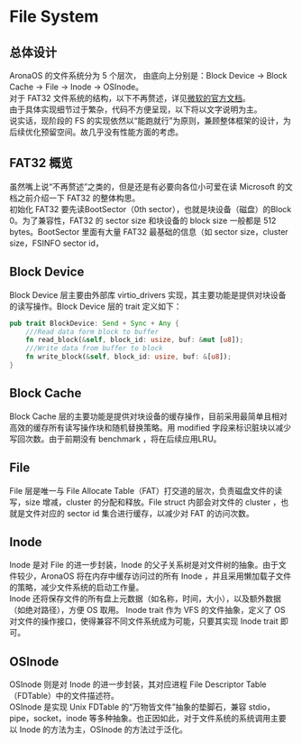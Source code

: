 # File System
## 总体设计
AronaOS 的文件系统分为 5 个层次， 由底向上分别是：Block Device -> Block Cache -> File -> Inode -> OSInode。  
对于 FAT32 文件系统的结构，以下不再赘述，详见[微软的官方文档](https://download.microsoft.com/download/1/6/1/161ba512-40e2-4cc9-843a-923143f3456c/fatgen103.doc)。  
由于具体实现细节过于繁杂，代码不方便呈现，以下将以文字说明为主。  
说实话，现阶段的 FS 的实现依然以“能跑就行”为原则，兼顾整体框架的设计，为后续优化预留空间。故几乎没有性能方面的考虑。
## FAT32 概览
虽然嘴上说“不再赘述”之类的，但是还是有必要向各位小可爱在读 Microsoft 的文档之前介绍一下 FAT32 的整体构思。  
初始化 FAT32 要先读BootSector（0th sector），也就是块设备（磁盘）的Block 0。为了兼容性，FAT32 的 sector size 和块设备的 block size 一般都是 512 bytes。BootSector 里面有大量 FAT32 最基础的信息（如 sector size，cluster size，FSINFO sector id，
## Block Device
Block Device 层主要由外部库 virtio_drivers 实现，其主要功能是提供对块设备的读写操作。Block Device 层的 trait 定义如下：
```rust
pub trait BlockDevice: Send + Sync + Any {
    ///Read data form block to buffer
    fn read_block(&self, block_id: usize, buf: &mut [u8]);
    ///Write data from buffer to block
    fn write_block(&self, block_id: usize, buf: &[u8]);
}
```
## Block Cache
Block Cache 层的主要功能是提供对块设备的缓存操作，目前采用最简单且相对高效的缓存所有读写操作块和随机替换策略。用 modified 字段来标识脏块以减少写回次数。由于前期没有 benchmark ，将在后续应用LRU。
## File
File 层是唯一与 File Allocate Table（FAT）打交道的层次，负责磁盘文件的读写，size 增减，cluster 的分配和释放。File struct 内部会对文件的 cluster ，也就是文件对应的 sector id 集合进行缓存，以减少对 FAT 的访问次数。
## Inode
Inode 是对 File 的进一步封装，Inode 的父子关系树是对文件树的抽象。由于文件较少，AronaOS 将在内存中缓存访问过的所有 Inode ，并且采用懒加载子文件的策略，减少文件系统的启动工作量。  
Inode 还将保存文件的所有盘上元数据（如名称，时间，大小），以及额外数据（如绝对路径），方便 OS 取用。
Inode trait 作为 VFS 的文件抽象，定义了 OS 对文件的操作接口，使得兼容不同文件系统成为可能，只要其实现 Inode trait 即可。
## OSInode 
OSInode 则是对 Inode 的进一步封装，其对应进程 File Descriptor Table （FDTable）中的文件描述符。  
OSInode 是实现 Unix FDTable 的“万物皆文件”抽象的垫脚石，兼容 stdio，pipe，socket，inode 等多种抽象。也正因如此，对于文件系统的系统调用主要以 Inode 的方法为主，OSInode 的方法过于泛化。